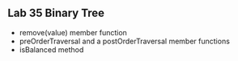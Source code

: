 ## Lab 35 Binary Tree

* remove(value) member function
* preOrderTraversal and a postOrderTraversal member functions
* isBalanced method